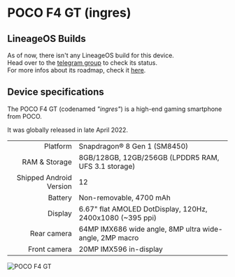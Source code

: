 # POCO F4 GT (ingres)

## LineageOS Builds

As of now, there isn't any LineageOS build for this device.  
Head over to the [telegram group](https://t.me/giovixchat) to check its status.  
For more infos about its roadmap, check it [here](https://t.me/giovixcloud/177).

## Device specifications

The POCO F4 GT (codenamed _"ingres"_) is a high-end gaming smartphone from POCO.

It was globally released in late April 2022.

| | |
-------:|:-------------------------
Platform | Snapdragon® 8 Gen 1 (SM8450)
RAM & Storage | 8GB/128GB, 12GB/256GB (LPDDR5 RAM, UFS 3.1 storage)
Shipped Android Version | 12
Battery | Non-removable, 4700 mAh
Display | 6.67" flat AMOLED DotDisplay, 120Hz, 2400x1080 (~395 ppi)
Rear camera | 64MP IMX686 wide angle, 8MP ultra wide-angle, 2MP macro
Front camera | 20MP IMX596 in-display

![POCO F4 GT](https://i01.appmifile.com/webfile/globalimg/products/pc/poco-f4-gt/specs01.png "POCO F4 GT in all colours")
